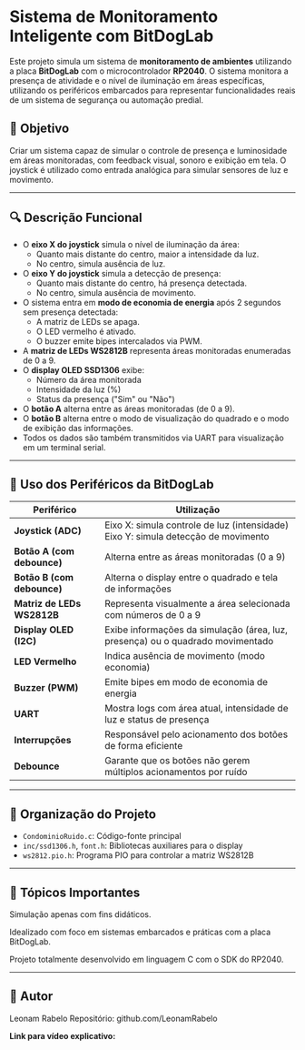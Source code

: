 # Sistema de Monitoramento Inteligente com BitDogLab

Este projeto simula um sistema de **monitoramento de ambientes** utilizando a placa **BitDogLab** com o microcontrolador **RP2040**. O sistema monitora a presença de atividade e o nível de iluminação em áreas específicas, utilizando os periféricos embarcados para representar funcionalidades reais de um sistema de segurança ou automação predial.

## 🎯 Objetivo

Criar um sistema capaz de simular o controle de presença e luminosidade em áreas monitoradas, com feedback visual, sonoro e exibição em tela. O joystick é utilizado como entrada analógica para simular sensores de luz e movimento.

---

## 🔍 Descrição Funcional

- O **eixo X do joystick** simula o nível de iluminação da área:
  - Quanto mais distante do centro, maior a intensidade da luz.
  - No centro, simula ausência de luz.
- O **eixo Y do joystick** simula a detecção de presença:
  - Quanto mais distante do centro, há presença detectada.
  - No centro, simula ausência de movimento.
- O sistema entra em **modo de economia de energia** após 2 segundos sem presença detectada:
  - A matriz de LEDs se apaga.
  - O LED vermelho é ativado.
  - O buzzer emite bipes intercalados via PWM.
- A **matriz de LEDs WS2812B** representa áreas monitoradas enumeradas de 0 a 9.
- O **display OLED SSD1306** exibe:
  - Número da área monitorada
  - Intensidade da luz (%)
  - Status da presença ("Sim" ou "Não")
- O **botão A** alterna entre as áreas monitoradas (de 0 a 9).
- O **botão B** alterna entre o modo de visualização do quadrado e o modo de exibição das informações.
- Todos os dados são também transmitidos via UART para visualização em um terminal serial.

---

## 🧰 Uso dos Periféricos da BitDogLab

| Periférico             | Utilização                                                                 |
|------------------------|----------------------------------------------------------------------------|
| **Joystick (ADC)**     | Eixo X: simula controle de luz (intensidade)<br>Eixo Y: simula detecção de movimento |
| **Botão A (com debounce)**    | Alterna entre as áreas monitoradas (0 a 9)                                      |
| **Botão B (com debounce)**    | Alterna o display entre o quadrado e tela de informações                       |
| **Matriz de LEDs WS2812B**   | Representa visualmente a área selecionada com números de 0 a 9                  |
| **Display OLED (I2C)** | Exibe informações da simulação (área, luz, presença) ou o quadrado movimentado |
| **LED Vermelho**       | Indica ausência de movimento (modo economia)                                 |
| **Buzzer (PWM)**       | Emite bipes em modo de economia de energia                                   |
| **UART**               | Mostra logs com área atual, intensidade de luz e status de presença           |
| **Interrupções**       | Responsável pelo acionamento dos botões de forma eficiente                   |
| **Debounce**           | Garante que os botões não gerem múltiplos acionamentos por ruído             |

---

## 📂 Organização do Projeto

- `CondominioRuido.c`: Código-fonte principal
- `inc/ssd1306.h`, `font.h`: Bibliotecas auxiliares para o display
- `ws2812.pio.h`: Programa PIO para controlar a matriz WS2812B

---

## 📌 Tópicos Importantes
Simulação apenas com fins didáticos.

Idealizado com foco em sistemas embarcados e práticas com a placa BitDogLab.

Projeto totalmente desenvolvido em linguagem C com o SDK do RP2040.

---

## 👤 Autor
Leonam Rabelo
Repositório: github.com/LeonamRabelo

**Link para vídeo explicativo:**